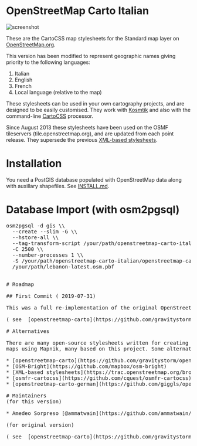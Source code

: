 # OpenStreetMap Carto Italian

![screenshot](https://raw.github.com/ammatwain/openstreetmap-carto-italian/master/preview.png)

These are the CartoCSS map stylesheets for the Standard map layer on [OpenStreetMap.org](https://www.openstreetmap.org).

This version has been modified to represent geographic names giving priority to the following languages:
1) Italian
2) English
3) French
3) Local language (relative to the map)

These stylesheets can be used in your own cartography projects, and are designed
to be easily customised. They work with [Kosmtik](https://github.com/kosmtik/kosmtik)
 and also with the command-line [CartoCSS](https://github.com/mapbox/carto) processor.

Since August 2013 these stylesheets have been used on the OSMF tileservers (tile.openstreetmap.org), and
are updated from each point release. They supersede the previous [XML-based stylesheets](https://github.com/openstreetmap/mapnik-stylesheets).

# Installation

You need a PostGIS database populated with OpenStreetMap data along with auxillary shapefiles.
See [INSTALL.md](INSTALL.md).

# Database Import (with osm2pgsql)
<pre>
osm2pgsql -d gis \\
  --create --slim -G \\
  --hstore-all \\
  --tag-transform-script /your/path/openstreetmap-carto-italian/openstreetmap-carto.lua \\
  -C 2500 \\
  --number-processes 1 \\
  -S /your/path/openstreetmap-carto-italian/openstreetmap-carto.style \\
  /your/path/lebanon-latest.osm.pbf
</code>

# Roadmap

## First Commit ( 2019-07-31)

This was a full re-implementation of the original OpenStreetMap Carto style,

( see  [openstreetmap-carto](https://github.com/gravitystorm/openstreetmap-carto) )

# Alternatives

There are many open-source stylesheets written for creating OpenStreetMap-based
maps using Mapnik, many based on this project. Some alternatives are:

* [openstreetmap-carto](https://github.com/gravitystorm/openstreetmap-carto)
* [OSM-Bright](https://github.com/mapbox/osm-bright)
* [XML-based stylesheets](https://trac.openstreetmap.org/browser/subversion/applications/rendering/mapnik)
* [osmfr-cartocss](https://github.com/cquest/osmfr-cartocss)
* [openstreetmap-carto-german](https://github.com/giggls/openstreetmap-carto-de)

# Maintainers
(for this version)

* Amedeo Sorpreso [@ammatwain](https://github.com/ammatwain/)

(for original version)

( see  [openstreetmap-carto](https://github.com/gravitystorm/openstreetmap-carto) )
